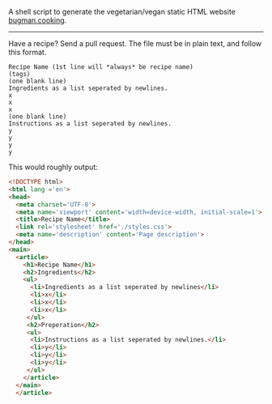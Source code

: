 A shell script to generate the vegetarian/vegan static HTML website [bugman.cooking](https://bugmancooking.neocities.org/).


---
Have a recipe? Send a pull request. The file must be in plain text, and follow this format.

```
Recipe Name (1st line will *always* be recipe name)
(tags)
(one blank line)
Ingredients as a list seperated by newlines.
x
x
x
(one blank line)
Instructions as a list seperated by newlines.
y
y
y
y

```

This would roughly output: 

``` html
<!DOCTYPE html>
<html lang ='en'>
<head>
  <meta charset='UTF-8'>
  <meta name='viewport' content='width=device-width, initial-scale=1'>
  <title>Recipe Name</title>
  <link rel='stylesheet' href='./styles.css'>
  <meta name='description' content='Page description'>
</head>
<main>
  <article>
    <h1>Recipe Name</h1>
    <h2>Ingredients</h2>
    <ul>
      <li>Ingredients as a list seperated by newlines</li>
      <li>x</li>
      <li>x</li>
      <li>x</li>
     </ul>
     <h2>Preperation</h2>
     <ul>
      <li>Instructions as a list seperated by newlines.</li>
      <li>y</li>
      <li>y</li>
      <li>y</li>
     </ul>
    </article>
  </main>
  </article>
```
